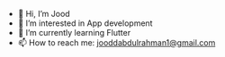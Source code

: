 - 👋 Hi, I’m Jood
- 👀 I’m interested in App development
- 🌱 I’m currently learning Flutter 
- 📫 How to reach me: jooddabdulrahman1@gmail.com

